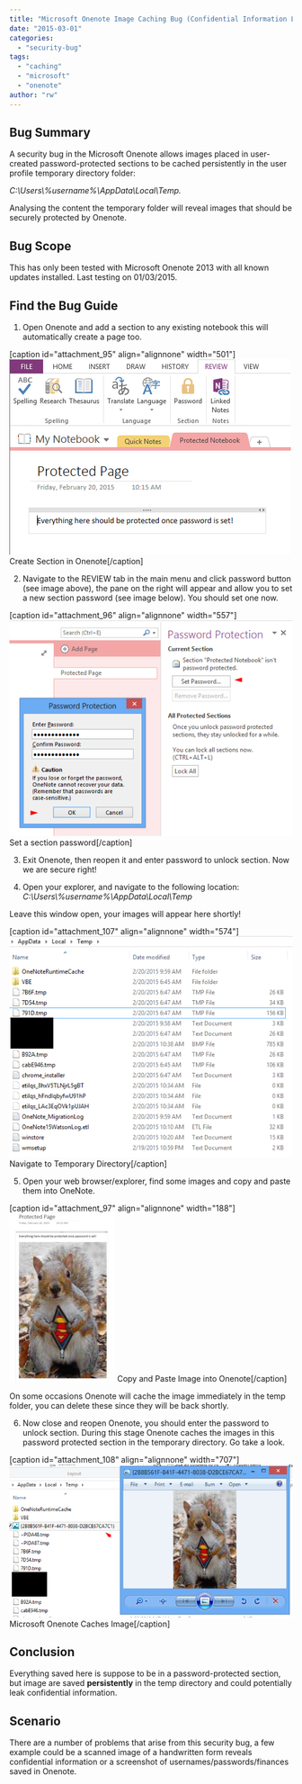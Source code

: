 ```yaml
---
title: "Microsoft Onenote Image Caching Bug (Confidential Information Leakage)"
date: "2015-03-01"
categories: 
  - "security-bug"
tags: 
  - "caching"
  - "microsoft"
  - "onenote"
author: "rw"
---
```


## Bug Summary

A security bug in the Microsoft Onenote allows images placed in user-created password-protected sections to be cached persistently in the user profile temporary directory folder:

_C:\\Users\\%username%\\AppData\\Local\\Temp._ 

Analysing the content the temporary folder will reveal images that should be securely protected by Onenote.

## Bug Scope

This has only been tested with Microsoft Onenote 2013 with all known updates installed. Last testing on 01/03/2015.

## Find the Bug Guide

1) Open Onenote and add a section to any existing notebook this will automatically create a page too.

\[caption id="attachment\_95" align="alignnone" width="501"\]![Create Section in Onenote](images/1-Create-Section-in-Onenote.png) Create Section in Onenote\[/caption\]

2) Navigate to the REVIEW tab in the main menu and click password button (see image above), the pane on the right will appear and allow you to set a new section password (see image below). You should set one now.

\[caption id="attachment\_96" align="alignnone" width="557"\]![Set a section password](images/2-Set-a-section-password.png) Set a section password\[/caption\]

3) Exit Onenote, then reopen it and enter password to unlock section. Now we are secure right!

4) Open your explorer, and navigate to the following location:   _C:\\Users\\%username%\\AppData\\Local\\Temp_

Leave this window open, your images will appear here shortly!

\[caption id="attachment\_107" align="alignnone" width="574"\]![Navigate to Temporary Directory](images/5-Navigate-to-Temporary-Directory-Fixed.png) Navigate to Temporary Directory\[/caption\]

5) Open your web browser/explorer, find some images and copy and paste them into OneNote.

\[caption id="attachment\_97" align="alignnone" width="188"\]![Copy and Paste Image into Onenote](images/4-Copy-and-Paste-Image-into-Onenote-188x300.png) Copy and Paste Image into Onenote\[/caption\]

On some occasions Onenote will cache the image immediately in the temp folder, you can delete these since they will be back shortly.

6) Now close and reopen Onenote, you should enter the password to unlock section. During this stage Onenote caches the images in this password protected section in the temporary directory. Go take a look.

\[caption id="attachment\_108" align="alignnone" width="707"\]![Microsoft Onenote Caches Image](images/7-Microsoft-Onenote-Caches-Image-Fixed.png) Microsoft Onenote Caches Image\[/caption\]

## Conclusion

Everything saved here is suppose to be in a password-protected section, but image are saved **persistently** in the temp directory and could potentially leak confidential information.

## Scenario

There are a number of problems that arise from this security bug, a few example could be a scanned image of a handwritten form reveals confidential information or a screenshot of usernames/passwords/finances saved in Onenote.
